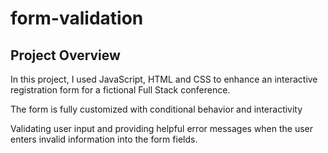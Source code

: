 # form-validation

## Project Overview

In this project, I used JavaScript, HTML and CSS to enhance an interactive registration form for a fictional Full Stack conference.

The form is fully customized with conditional behavior and interactivity

Validating user input and providing helpful error messages when the user enters invalid information into the form fields.
